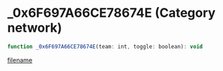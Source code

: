 # _0x6F697A66CE78674E (Category network)

```js
function _0x6F697A66CE78674E(team: int, toggle: boolean): void
```

[filename](_0x6F697A66CE78674E_m.md ':include')
